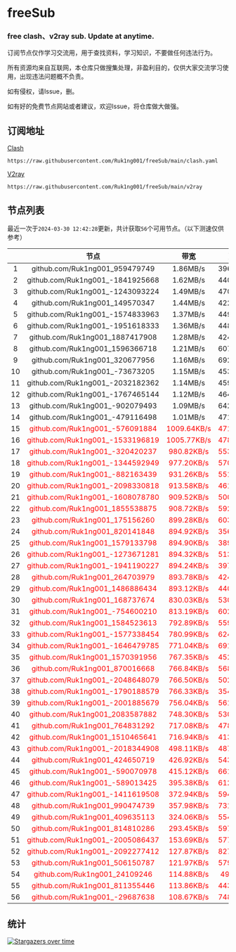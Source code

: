 # freeSub
### free clash、v2ray sub. Update at anytime.

订阅节点仅作学习交流用，用于查找资料，学习知识，不要做任何违法行为。

所有资源均来自互联网，本仓库只做搜集处理，非盈利目的，仅供大家交流学习使用，出现违法问题概不负责。

如有侵权，请Issue，删。

如有好的免费节点网站或者建议，欢迎Issue，将仓库做大做强。

## 订阅地址
[Clash](https://raw.githubusercontent.com/Ruk1ng001/freeSub/main/clash.yaml)
```
https://raw.githubusercontent.com/Ruk1ng001/freeSub/main/clash.yaml
```
[V2ray](https://raw.githubusercontent.com/Ruk1ng001/freeSub/main/v2ray)
```
https://raw.githubusercontent.com/Ruk1ng001/freeSub/main/v2ray
```

## 节点列表

最近一次于`2024-03-30 12:42:28`更新，共计获取`56`个可用节点。（以下测速仅供参考）

|  | 节点 | 带宽 | 延迟 |
|:-:|:--:|:--:|:--:|
 | 1 | github.com/Ruk1ng001_959479749 | 1.86MB/s | 396.00ms |
 | 2 | github.com/Ruk1ng001_-1841925668 | 1.62MB/s | 440.00ms |
 | 3 | github.com/Ruk1ng001_-1243093224 | 1.49MB/s | 470.00ms |
 | 4 | github.com/Ruk1ng001_149570347 | 1.44MB/s | 422.00ms |
 | 5 | github.com/Ruk1ng001_-1574833963 | 1.37MB/s | 449.00ms |
 | 6 | github.com/Ruk1ng001_-1951618333 | 1.36MB/s | 448.00ms |
 | 7 | github.com/Ruk1ng001_1887417908 | 1.28MB/s | 424.00ms |
 | 8 | github.com/Ruk1ng001_1596366718 | 1.21MB/s | 607.00ms |
 | 9 | github.com/Ruk1ng001_320677956 | 1.16MB/s | 692.00ms |
 | 10 | github.com/Ruk1ng001_-73673205 | 1.15MB/s | 453.00ms |
 | 11 | github.com/Ruk1ng001_-2032182362 | 1.14MB/s | 459.00ms |
 | 12 | github.com/Ruk1ng001_-1767465144 | 1.12MB/s | 464.00ms |
 | 13 | github.com/Ruk1ng001_-902079493 | 1.09MB/s | 642.00ms |
 | 14 | github.com/Ruk1ng001_-479116498 | 1.01MB/s | 471.00ms |
 | 15 | <font color=red>github.com/Ruk1ng001_-576091884</font> | <font color=red>1009.64KB/s</font> | <font color=red>471.00ms</font> |
 | 16 | <font color=red>github.com/Ruk1ng001_-1533196819</font> | <font color=red>1005.77KB/s</font> | <font color=red>478.00ms</font> |
 | 17 | <font color=red>github.com/Ruk1ng001_-320420237</font> | <font color=red>980.82KB/s</font> | <font color=red>553.00ms</font> |
 | 18 | <font color=red>github.com/Ruk1ng001_-1344592949</font> | <font color=red>977.20KB/s</font> | <font color=red>570.00ms</font> |
 | 19 | <font color=red>github.com/Ruk1ng001_-882163439</font> | <font color=red>931.26KB/s</font> | <font color=red>551.00ms</font> |
 | 20 | <font color=red>github.com/Ruk1ng001_-2098330818</font> | <font color=red>913.58KB/s</font> | <font color=red>461.00ms</font> |
 | 21 | <font color=red>github.com/Ruk1ng001_-1608078780</font> | <font color=red>909.52KB/s</font> | <font color=red>500.00ms</font> |
 | 22 | <font color=red>github.com/Ruk1ng001_1855538875</font> | <font color=red>908.72KB/s</font> | <font color=red>592.00ms</font> |
 | 23 | <font color=red>github.com/Ruk1ng001_175156260</font> | <font color=red>899.28KB/s</font> | <font color=red>603.00ms</font> |
 | 24 | <font color=red>github.com/Ruk1ng001_820141848</font> | <font color=red>894.92KB/s</font> | <font color=red>356.00ms</font> |
 | 25 | <font color=red>github.com/Ruk1ng001_1579133798</font> | <font color=red>894.90KB/s</font> | <font color=red>389.00ms</font> |
 | 26 | <font color=red>github.com/Ruk1ng001_-1273671281</font> | <font color=red>894.32KB/s</font> | <font color=red>513.00ms</font> |
 | 27 | <font color=red>github.com/Ruk1ng001_-1941190227</font> | <font color=red>894.24KB/s</font> | <font color=red>397.00ms</font> |
 | 28 | <font color=red>github.com/Ruk1ng001_264703979</font> | <font color=red>893.78KB/s</font> | <font color=red>424.00ms</font> |
 | 29 | <font color=red>github.com/Ruk1ng001_1486886434</font> | <font color=red>893.12KB/s</font> | <font color=red>440.00ms</font> |
 | 30 | <font color=red>github.com/Ruk1ng001_168737674</font> | <font color=red>830.03KB/s</font> | <font color=red>530.00ms</font> |
 | 31 | <font color=red>github.com/Ruk1ng001_-754600210</font> | <font color=red>813.19KB/s</font> | <font color=red>602.00ms</font> |
 | 32 | <font color=red>github.com/Ruk1ng001_1584523613</font> | <font color=red>792.89KB/s</font> | <font color=red>559.00ms</font> |
 | 33 | <font color=red>github.com/Ruk1ng001_-1577338454</font> | <font color=red>780.99KB/s</font> | <font color=red>624.00ms</font> |
 | 34 | <font color=red>github.com/Ruk1ng001_-1646479785</font> | <font color=red>771.04KB/s</font> | <font color=red>691.00ms</font> |
 | 35 | <font color=red>github.com/Ruk1ng001_1570391956</font> | <font color=red>767.35KB/s</font> | <font color=red>452.00ms</font> |
 | 36 | <font color=red>github.com/Ruk1ng001_870016668</font> | <font color=red>766.84KB/s</font> | <font color=red>568.00ms</font> |
 | 37 | <font color=red>github.com/Ruk1ng001_-2048648079</font> | <font color=red>766.50KB/s</font> | <font color=red>502.00ms</font> |
 | 38 | <font color=red>github.com/Ruk1ng001_-1790188579</font> | <font color=red>766.33KB/s</font> | <font color=red>354.00ms</font> |
 | 39 | <font color=red>github.com/Ruk1ng001_-2001885679</font> | <font color=red>756.04KB/s</font> | <font color=red>561.00ms</font> |
 | 40 | <font color=red>github.com/Ruk1ng001_2083587882</font> | <font color=red>748.30KB/s</font> | <font color=red>530.00ms</font> |
 | 41 | <font color=red>github.com/Ruk1ng001_764831292</font> | <font color=red>717.08KB/s</font> | <font color=red>478.00ms</font> |
 | 42 | <font color=red>github.com/Ruk1ng001_1510465641</font> | <font color=red>716.94KB/s</font> | <font color=red>413.00ms</font> |
 | 43 | <font color=red>github.com/Ruk1ng001_-2018344908</font> | <font color=red>498.11KB/s</font> | <font color=red>487.00ms</font> |
 | 44 | <font color=red>github.com/Ruk1ng001_424650719</font> | <font color=red>426.92KB/s</font> | <font color=red>543.00ms</font> |
 | 45 | <font color=red>github.com/Ruk1ng001_-590070978</font> | <font color=red>415.12KB/s</font> | <font color=red>661.00ms</font> |
 | 46 | <font color=red>github.com/Ruk1ng001_-589013425</font> | <font color=red>395.38KB/s</font> | <font color=red>612.00ms</font> |
 | 47 | <font color=red>github.com/Ruk1ng001_-1411619508</font> | <font color=red>372.94KB/s</font> | <font color=red>594.00ms</font> |
 | 48 | <font color=red>github.com/Ruk1ng001_990474739</font> | <font color=red>357.98KB/s</font> | <font color=red>731.00ms</font> |
 | 49 | <font color=red>github.com/Ruk1ng001_409635113</font> | <font color=red>324.06KB/s</font> | <font color=red>554.00ms</font> |
 | 50 | <font color=red>github.com/Ruk1ng001_814810286</font> | <font color=red>293.45KB/s</font> | <font color=red>597.00ms</font> |
 | 51 | <font color=red>github.com/Ruk1ng001_-2005086437</font> | <font color=red>153.69KB/s</font> | <font color=red>577.00ms</font> |
 | 52 | <font color=red>github.com/Ruk1ng001_-2092277412</font> | <font color=red>127.87KB/s</font> | <font color=red>827.00ms</font> |
 | 53 | <font color=red>github.com/Ruk1ng001_506150787</font> | <font color=red>121.97KB/s</font> | <font color=red>579.00ms</font> |
 | 54 | <font color=red>github.com/Ruk1ng001_24109246</font> | <font color=red>114.88KB/s</font> | <font color=red>49.00ms</font> |
 | 55 | <font color=red>github.com/Ruk1ng001_811355446</font> | <font color=red>113.86KB/s</font> | <font color=red>443.00ms</font> |
 | 56 | <font color=red>github.com/Ruk1ng001_-29687638</font> | <font color=red>108.67KB/s</font> | <font color=red>748.00ms</font> |


## 统计

[![Stargazers over time](https://starchart.cc/Ruk1ng001/freeSub.svg)](https://starchart.cc/Ruk1ng001/freeSub)